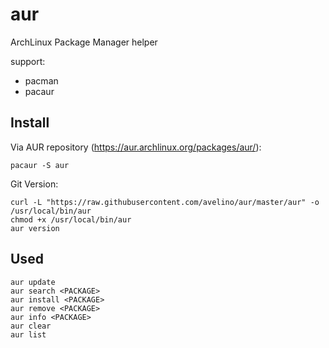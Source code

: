 # aur
ArchLinux Package Manager helper

support:

- pacman
- pacaur


## Install

Via AUR repository (https://aur.archlinux.org/packages/aur/):

    pacaur -S aur


Git Version:

    curl -L "https://raw.githubusercontent.com/avelino/aur/master/aur" -o /usr/local/bin/aur
    chmod +x /usr/local/bin/aur
    aur version


## Used

    aur update
	aur search <PACKAGE>
	aur install <PACKAGE>
	aur remove <PACKAGE>
	aur info <PACKAGE>
	aur clear
	aur list
